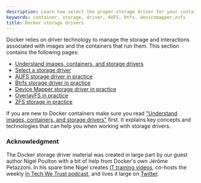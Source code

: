 ```yaml
---
description: Learn how select the proper storage driver for your container.
keywords: container, storage, driver, AUFS, btfs, devicemapper,zvfs
title: Docker storage drivers
---
```


Docker relies on driver technology to manage the storage and interactions associated with images and the containers that run them. This section contains the following pages:

* [Understand images, containers, and storage drivers](imagesandcontainers.md)
* [Select a storage driver](selectadriver.md)
* [AUFS storage driver in practice](aufs-driver.md)
* [Btrfs storage driver in practice](btrfs-driver.md)
* [Device Mapper storage driver in practice](device-mapper-driver.md)
* [OverlayFS in practice](overlayfs-driver.md)
* [ZFS storage in practice](zfs-driver.md)

If you are new to Docker containers make sure you read ["Understand images, containers, and storage drivers"](imagesandcontainers.md) first. It explains key concepts and technologies that can help you when working with storage drivers.

### Acknowledgment

The Docker storage driver material was created in large part by our guest author
Nigel Poulton with a bit of help from Docker's own Jérôme Petazzoni. In his
spare time Nigel creates [IT training
videos](http://www.pluralsight.com/author/nigel-poulton), co-hosts the weekly
[In Tech We Trust podcast](http://intechwetrustpodcast.com/), and lives it large
on [Twitter](https://twitter.com/nigelpoulton).


&nbsp;